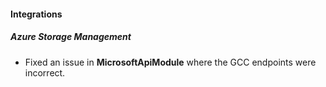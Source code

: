 
#### Integrations

##### Azure Storage Management

- Fixed an issue in **MicrosoftApiModule** where the GCC endpoints were incorrect.
